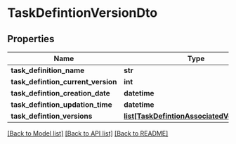 # TaskDefintionVersionDto

## Properties
Name | Type | Description | Notes
------------ | ------------- | ------------- | -------------
**task_definition_name** | **str** |  | [optional] 
**task_defintion_current_version** | **int** |  | [optional] 
**task_defintion_creation_date** | **datetime** |  | [optional] 
**task_defintion_updation_time** | **datetime** |  | [optional] 
**task_defintion_versions** | [**list[TaskDefintionAssociatedVersionsDto]**](TaskDefintionAssociatedVersionsDto.md) |  | [optional] 

[[Back to Model list]](../README.md#documentation-for-models) [[Back to API list]](../README.md#documentation-for-api-endpoints) [[Back to README]](../README.md)


